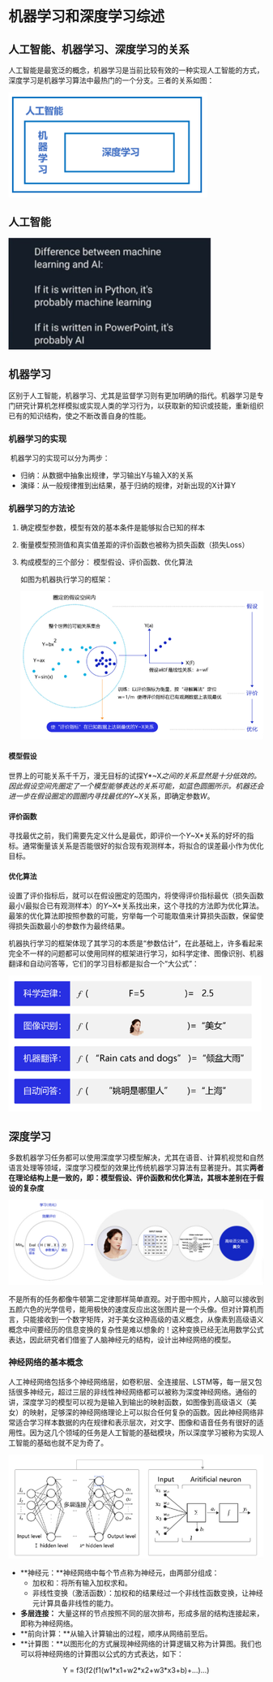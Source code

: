 # 机器学习和深度学习综述

## 人工智能、机器学习、深度学习的关系

人工智能是最宽泛的概念，机器学习是当前比较有效的一种实现人工智能的方式，深度学习是机器学习算法中最热门的一个分支。三者的关系如图：

<img src="img\1.1.png" alt="img" style="zoom:100%;" />

## 人工智能

<img src="img\1.2.jpg" width = "400"/>

## 机器学习

区别于人工智能，机器学习、尤其是监督学习则有更加明确的指代。机器学习是专门研究计算机怎样模拟或实现人类的学习行为，以获取新的知识或技能，重新组织已有的知识结构，使之不断改善自身的性能。

### 机器学习的实现

​	机器学习的实现可以分为两步：

* 归纳：从数据中抽象出规律，学习输出Y与输入X的关系
* 演绎：从一般规律推到出结果，基于归纳的规律，对新出现的X计算Y

### 机器学习的方法论

1. 确定模型参数，模型有效的基本条件是能够拟合已知的样本

2. 衡量模型预测值和真实值差距的评价函数也被称为损失函数（损失Loss）

3. 构成模型的三个部分： 模型假设、评价函数、优化算法

   如图为机器执行学习的框架：

   <img src="img\1.3.png" width = "600"/>

#### 模型假设

世界上的可能关系千千万，漫无目标的试探Y*~X*之间的关系显然是十分低效的。因此假设空间先圈定了一个模型能够表达的关系可能，如蓝色圆圈所示。机器还会进一步在假设圈定的圆圈内寻找最优的Y*~*X*关系，即确定参数*W*。

#### 评价函数

寻找最优之前，我们需要先定义什么是最优，即评价一个*Y*~X*关系的好坏的指标。通常衡量该关系是否能很好的拟合现有观测样本，将拟合的误差最小作为优化目标。

#### 优化算法

设置了评价指标后，就可以在假设圈定的范围内，将使得评价指标最优（损失函数最小/最拟合已有观测样本）的*Y*~X*关系找出来，这个寻找的方法即为优化算法。最笨的优化算法即按照参数的可能，穷举每一个可能取值来计算损失函数，保留使得损失函数最小的参数作为最终结果。



机器执行学习的框架体现了其学习的本质是“参数估计”，在此基础上，许多看起来完全不一样的问题都可以使用同样的框架进行学习，如科学定律、图像识别、机器翻译和自动问答等，它们的学习目标都是拟合一个“大公式”：

<img src="img/1.4.png" width = "500">

## 深度学习

多数机器学习任务都可以使用深度学习模型解决，尤其在语音、计算机视觉和自然语言处理等领域，深度学习模型的效果比传统机器学习算法有显著提升。其实**两者在理论结构上是一致的，即：模型假设、评价函数和优化算法，其根本差别在于假设的复杂度**

<img src = "img/1.5.png">

不是所有的任务都像牛顿第二定律那样简单直观。对于图中照片，人脑可以接收到五颜六色的光学信号，能用极快的速度反应出这张图片是一个头像。但对计算机而言，只能接收到一个数字矩阵，对于美女这种高级的语义概念，从像素到高级语义概念中间要经历的信息变换的复杂性是难以想象的！这种变换已经无法用数学公式表达，因此研究者们借鉴了人脑神经元的结构，设计出神经网络的模型。

### 神经网络的基本概念

人工神经网络包括多个神经网络层，如卷积层、全连接层、LSTM等，每一层又包括很多神经元，超过三层的非线性神经网络都可以被称为深度神经网络。通俗的讲，深度学习的模型可以视为是输入到输出的映射函数，如图像到高级语义（美女）的映射，足够深的神经网络理论上可以拟合任何复杂的函数。因此神经网络非常适合学习样本数据的内在规律和表示层次，对文字、图像和语音任务有很好的适用性。因为这几个领域的任务是人工智能的基础模块，所以深度学习被称为实现人工智能的基础也就不足为奇了。

<img src = "img/1.6.jpg">

* **神经元：**神经网络中每个节点称为神经元，由两部分组成：
  * 加权和：将所有输入加权求和。
  * 非线性变换（激活函数）：加权和的结果经过一个非线性函数变换，让神经元计算具备非线性的能力。
* **多层连接：** 大量这样的节点按照不同的层次排布，形成多层的结构连接起来，即称为神经网络。
* **前向计算：**从输入计算输出的过程，顺序从网络前至后。
* **计算图：**以图形化的方式展现神经网络的计算逻辑又称为计算图。我们也可以将神经网络的计算图以公式的方式表达，如下：

<center> 
    Y = f3(f2(f1(w1*x1+w2*x2+w3*x3+b)+...)...)
</center>

